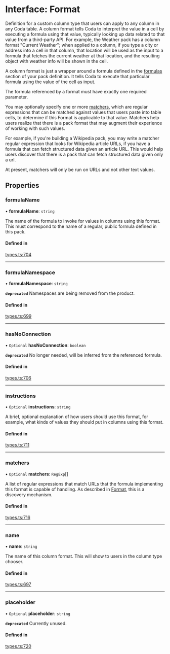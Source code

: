 # Interface: Format

Definition for a custom column type that users can apply to any column in any Coda table.
A column format tells Coda to interpret the value in a cell by executing a formula
using that value, typically looking up data related to that value from a third-party API.
For example, the Weather pack has a column format "Current Weather"; when applied to a column,
if you type a city or address into a cell in that column, that location will be used as the input
to a formula that fetches the current weather at that location, and the resulting object with
weather info will be shown in the cell.

A column format is just a wrapper around a formula defined in the [formulas](PackDefinition.md#formulas) section
of your pack definition. It tells Coda to execute that particular formula using the value
of the cell as input.

The formula referenced by a format must have exactly one required parameter.

You may optionally specify one or more [matchers](Format.md#matchers), which are regular expressions
that can be matched against values that users paste into table cells, to determine if
this Format is applicable to that value. Matchers help users realize that there is a pack
format that may augment their experience of working with such values.

For example, if you're building a Wikipedia pack, you may write a matcher regular expression
that looks for Wikipedia article URLs, if you have a formula that can fetch structured data
given an article URL. This would help users discover that there is a pack that can fetch
structured data given only a url.

At present, matchers will only be run on URLs and not other text values.

## Properties

### formulaName

• **formulaName**: `string`

The name of the formula to invoke for values in columns using this format.
This must correspond to the name of a regular, public formula defined in this pack.

#### Defined in

[types.ts:704](https://github.com/coda/packs-sdk/blob/main/types.ts#L704)

___

### formulaNamespace

• **formulaNamespace**: `string`

**`deprecated`** Namespaces are being removed from the product.

#### Defined in

[types.ts:699](https://github.com/coda/packs-sdk/blob/main/types.ts#L699)

___

### hasNoConnection

• `Optional` **hasNoConnection**: `boolean`

**`deprecated`** No longer needed, will be inferred from the referenced formula.

#### Defined in

[types.ts:706](https://github.com/coda/packs-sdk/blob/main/types.ts#L706)

___

### instructions

• `Optional` **instructions**: `string`

A brief, optional explanation of how users should use this format, for example, what kinds
of values they should put in columns using this format.

#### Defined in

[types.ts:711](https://github.com/coda/packs-sdk/blob/main/types.ts#L711)

___

### matchers

• `Optional` **matchers**: `RegExp`[]

A list of regular expressions that match URLs that the formula implementing this format
is capable of handling. As described in [Format](Format.md), this is a discovery mechanism.

#### Defined in

[types.ts:716](https://github.com/coda/packs-sdk/blob/main/types.ts#L716)

___

### name

• **name**: `string`

The name of this column format. This will show to users in the column type chooser.

#### Defined in

[types.ts:697](https://github.com/coda/packs-sdk/blob/main/types.ts#L697)

___

### placeholder

• `Optional` **placeholder**: `string`

**`deprecated`** Currently unused.

#### Defined in

[types.ts:720](https://github.com/coda/packs-sdk/blob/main/types.ts#L720)
